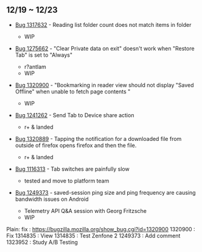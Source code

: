 ## 12/19 ~ 12/23
    
- [Bug 1317632](https://bugzilla.mozilla.org/show_bug.cgi?id=1317632) - Reading list folder count does not match items in folder
    - WIP

- [Bug 1275662](https://bugzilla.mozilla.org/show_bug.cgi?id=1275662) - "Clear Private data on exit" doesn't work when "Restore Tab" is set to "Always"
    - r?antlam
    - WIP
    
- [Bug 1320900](https://bugzilla.mozilla.org/show_bug.cgi?id=1320900) - "Bookmarking in reader view should not display "Saved Offline" when unable to fetch page contents "
    - WIP
    
- [Bug 1241262](https://bugzilla.mozilla.org/show_bug.cgi?id=1241262) - Send Tab to Device share action
    - r+ & landed
    
- [Bug 1320889](https://bugzilla.mozilla.org/show_bug.cgi?id=1320889) - Tapping the notification for a downloaded file from outside of firefox opens firefox and then the file.
    - r+ & landed

- [Bug 1116313](https://bugzilla.mozilla.org/show_bug.cgi?id=1116313) -  Tab switches are painfully slow
    - tested and move to platform team
    
- [Bug 1249373](https://bugzilla.mozilla.org/show_bug.cgi?id=1249373) -  saved-session ping size and ping frequency are causing bandwidth issues on Android
    - Telemetry API Q&A session with Georg Fritzsche
    - WIP
    
    
 Plain:
 fix : https://bugzilla.mozilla.org/show_bug.cgi?id=1320900
 1320900 : Fix
 1314835 : View
 1314835 : Test Zenfone 2
 1249373 : Add comment
 1323952 : Study A/B Testing
 
